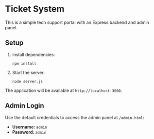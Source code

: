 # Ticket System

This is a simple tech support portal with an Express backend and admin panel.

## Setup

1. Install dependencies:
   ```
   npm install
   ```
2. Start the server:
   ```
   node server.js
   ```

The application will be available at `http://localhost:3000`.

## Admin Login

Use the default credentials to access the admin panel at `/admin.html`:

- **Username:** `admin`
- **Password:** `admin`
